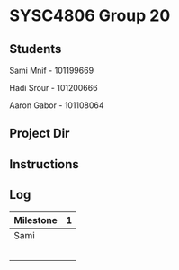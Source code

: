 # SYSC4806 Group 20

## Students
Sami Mnif - 101199669

Hadi Srour - 101200666

Aaron Gabor - 101108064

## Project Dir

## Instructions

## Log
| Milestone | 1 |
|-----------| --- |
| Sami      |     |
|           |     |
|           |     |
|           |     |
|           |     |
|           |     |

